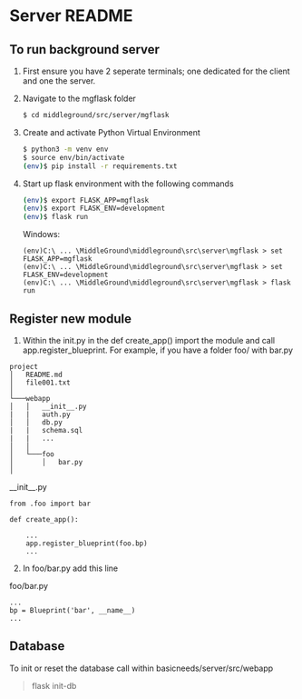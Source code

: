 # Server README

## To run background server

1. First ensure you have 2 seperate terminals; one dedicated for the client and one the server.
2. Navigate to the mgflask folder

    ```sh
    $ cd middleground/src/server/mgflask
    ```

3. Create and activate Python Virtual Environment

    ```sh
    $ python3 -m venv env
    $ source env/bin/activate
    (env)$ pip install -r requirements.txt
    ```
    

4. Start up flask environment with the following commands

    ```sh
    (env)$ export FLASK_APP=mgflask
    (env)$ export FLASK_ENV=development
    (env)$ flask run
    ```
    Windows: 
    ```
    (env)C:\ ... \MiddleGround\middleground\src\server\mgflask > set FLASK_APP=mgflask
    (env)C:\ ... \MiddleGround\middleground\src\server\mgflask > set FLASK_ENV=development
    (env)C:\ ... \MiddleGround\middleground\src\server\mgflask > flask run
    ```
## Register new module

 1.   Within the init.py in the def create_app() import the module and call app.register_blueprint. 
For example, if you have a folder foo/ with bar.py

```
project
│   README.md
│   file001.txt    
│
└───webapp
│   │   __init__.py
|   |   auth.py
│   │   db.py
|   |   schema.sql
|   |   ...
│   │
│   └───foo
│       │   bar.py
│   
```

\_\_init_\_.py
```
from .foo import bar

def create_app():
 
    ... 
    app.register_blueprint(foo.bp)
    ...
```
 2.   In foo/bar.py add this line

foo/bar.py

```
...
bp = Blueprint('bar', __name__)
...
```

## Database

To init or reset the database call within basicneeds/server/src/webapp

 >  flask init-db


 
